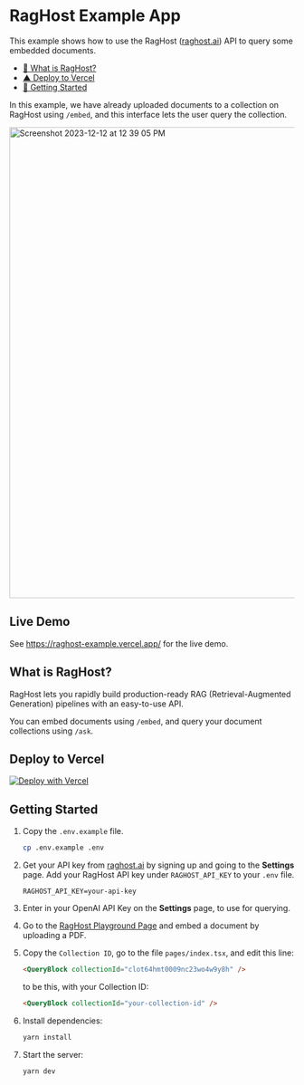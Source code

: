 # RagHost Example App

This example shows how to use the RagHost ([raghost.ai](https://raghost.ai)) API to query some embedded documents.

- [🤔 What is RagHost?](#what-is-raghost)
- [▲ Deploy to Vercel](#deploy-to-vercel)
- [🏁 Getting Started](#getting-started)

In this example, we have already uploaded documents to a collection on RagHost using `/embed`, and this interface lets the user query the collection.

<img width="832" alt="Screenshot 2023-12-12 at 12 39 05 PM" src="https://github.com/RaghostAI/raghost-example/assets/1459660/899fd38d-3aaf-4f23-a713-2172fefcc2c9">

## Live Demo

See https://raghost-example.vercel.app/ for the live demo.

## What is RagHost?

RagHost lets you rapidly build production-ready RAG (Retrieval-Augmented Generation) pipelines with an easy-to-use API.

You can embed documents using `/embed`, and query your document collections using `/ask`.

## Deploy to Vercel

[![Deploy with Vercel](https://vercel.com/button)](https://vercel.com/new/clone?repository-url=https%3A%2F%2Fgithub.com%2FRaghostAI%2Fraghost-example&env=RAGHOST_API_KEY)

## Getting Started

1. Copy the `.env.example` file.

   ```bash
   cp .env.example .env
   ```

2. Get your API key from [raghost.ai](https://raghost.ai) by signing up and going to the **Settings** page. Add your RagHost API key under `RAGHOST_API_KEY` to your `.env` file.

   ```
   RAGHOST_API_KEY=your-api-key
   ```

3. Enter in your OpenAI API Key on the **Settings** page, to use for querying.

4. Go to the [RagHost Playground Page](https://raghost.ai/playground) and embed a document by uploading a PDF.

5. Copy the `Collection ID`, go to the file `pages/index.tsx`, and edit this line:

   ```html
   <QueryBlock collectionId="clot64hmt0009nc23wo4w9y8h" />
   ```

   to be this, with your Collection ID:

   ```html
   <QueryBlock collectionId="your-collection-id" />
   ```

6. Install dependencies:

   ```bash
   yarn install
   ```

7. Start the server:

   ```bash
   yarn dev
   ```
